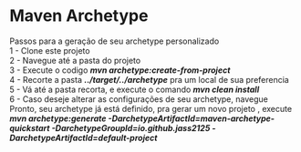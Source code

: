 # Maven Archetype
Passos para a geração de seu archetype personalizado <br>
1 - Clone este projeto <br>
2 - Navegue até a pasta do projeto <br>
3 - Execute o codigo <strong><em>mvn archetype:create-from-project</em></strong> <br>
4 - Recorte a pasta <strong><em>../target/../archetype</em></strong> pra um local de sua preferencia  <br>
5 - Vá até a pasta recorta, e execute o comando <strong><em>mvn clean install</em></strong> <br>
6 - Caso deseje alterar as configurações de seu archetype, navegue
Pronto, seu archetype já está definido, pra gerar um novo projeto , execute <br><strong><em>mvn archetype:generate -DarchetypeArtifactId=maven-archetype-quickstart -DarchetypeGroupId=io.github.jass2125 -DarchetypeArtifactId=default-project</strong></em>
